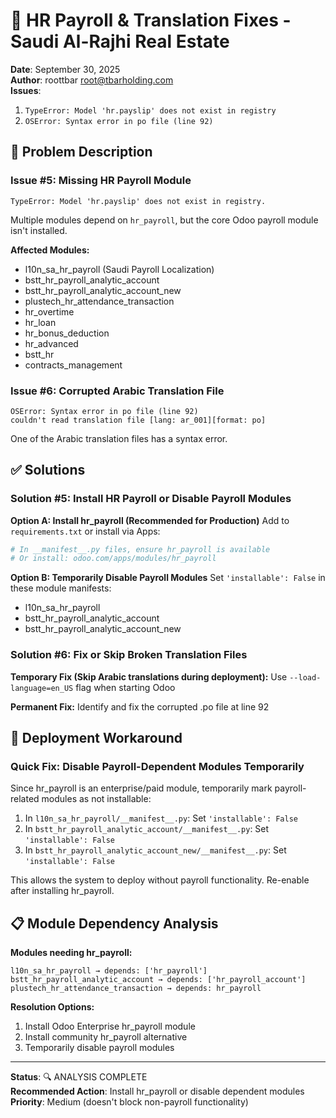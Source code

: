 # 🔧 HR Payroll & Translation Fixes - Saudi Al-Rajhi Real Estate

**Date**: September 30, 2025  
**Author**: roottbar <root@tbarholding.com>  
**Issues**: 
1. `TypeError: Model 'hr.payslip' does not exist in registry`
2. `OSError: Syntax error in po file (line 92)`

## 🚨 Problem Description

### Issue #5: Missing HR Payroll Module
```
TypeError: Model 'hr.payslip' does not exist in registry.
```

Multiple modules depend on `hr_payroll`, but the core Odoo payroll module isn't installed.

**Affected Modules:**
- l10n_sa_hr_payroll (Saudi Payroll Localization)
- bstt_hr_payroll_analytic_account
- bstt_hr_payroll_analytic_account_new
- plustech_hr_attendance_transaction
- hr_overtime
- hr_loan
- hr_bonus_deduction
- hr_advanced
- bstt_hr
- contracts_management

### Issue #6: Corrupted Arabic Translation File
```
OSError: Syntax error in po file (line 92)
couldn't read translation file [lang: ar_001][format: po]
```

One of the Arabic translation files has a syntax error.

## ✅ Solutions

### Solution #5: Install HR Payroll or Disable Payroll Modules

**Option A: Install hr_payroll (Recommended for Production)**
Add to `requirements.txt` or install via Apps:
```python
# In __manifest__.py files, ensure hr_payroll is available
# Or install: odoo.com/apps/modules/hr_payroll
```

**Option B: Temporarily Disable Payroll Modules**
Set `'installable': False` in these module manifests:
- l10n_sa_hr_payroll
- bstt_hr_payroll_analytic_account
- bstt_hr_payroll_analytic_account_new

### Solution #6: Fix or Skip Broken Translation Files

**Temporary Fix (Skip Arabic translations during deployment):**
Use `--load-language=en_US` flag when starting Odoo

**Permanent Fix:**
Identify and fix the corrupted .po file at line 92

## 🚀 Deployment Workaround

### Quick Fix: Disable Payroll-Dependent Modules Temporarily

Since hr_payroll is an enterprise/paid module, temporarily mark payroll-related modules as not installable:

1. In `l10n_sa_hr_payroll/__manifest__.py`: Set `'installable': False`
2. In `bstt_hr_payroll_analytic_account/__manifest__.py`: Set `'installable': False`
3. In `bstt_hr_payroll_analytic_account_new/__manifest__.py`: Set `'installable': False`

This allows the system to deploy without payroll functionality. Re-enable after installing hr_payroll.

## 📋 Module Dependency Analysis

**Modules needing hr_payroll:**
```
l10n_sa_hr_payroll → depends: ['hr_payroll']
bstt_hr_payroll_analytic_account → depends: ['hr_payroll_account']
plustech_hr_attendance_transaction → depends: hr_payroll
```

**Resolution Options:**
1. Install Odoo Enterprise hr_payroll module
2. Install community hr_payroll alternative  
3. Temporarily disable payroll modules

---
**Status**: 🔍 ANALYSIS COMPLETE  
**Recommended Action**: Install hr_payroll or disable dependent modules  
**Priority**: Medium (doesn't block non-payroll functionality)
